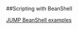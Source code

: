 ##Scripting with BeanShell

[JUMP BeanShell examples](http://ojwiki.soldin.de/index.php?title=Scripting_with_BeanShell)
